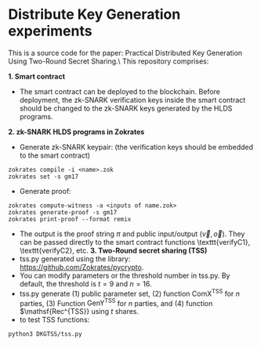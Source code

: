 # Distribute Key Generation experiments
This is a source code for the paper: Practical Distributed Key Generation Using Two-Round Secret Sharing.\\
This repository comprises:

**1. Smart contract**
- The smart contract can be deployed to the blockchain. Before deployment, the zk-SNARK verification keys inside the smart contract should be changed to the zk-SNARK keys generated by the HLDS programs.

**2. zk-SNARK HLDS programs in Zokrates**
- Generate zk-SNARK keypair: (the verification keys should be embedded to the smart contract)
```
zokrates compile -i <name>.zok
zokrates set -s gm17
```
- Generate proof:
```
zokrates compute-witness -a <inputs of name.zok>
zokrates generate-proof -s gm17
zokrates print-proof --format remix
```
- The output is the proof string $\pi$ and public input/output ($\vec{v},\vec{o}$). They can be passed directly to the smart contract functions \texttt{verifyC1}, \texttt{verifyC2}, etc.
**3. Two-Round secret sharing (TSS)**
- tss.py generated using the library: https://github.com/Zokrates/pycrypto.
- You can modify parameters or the threshold number in tss.py. By default, the threshold is $t=9$ and $n=16$.
- tss.py generate (1) public parameter set, (2) function $\mathsf{ComX^{TSS}}$ for $n$ parties, (3) Function $\mathsf{GenY^{TSS}}$ for $n$ parties, and (4) function $\mathsf{Rec^{TSS}} using $t$ shares.
- to test TSS functions:
```
python3 DKGTSS/tss.py
```
